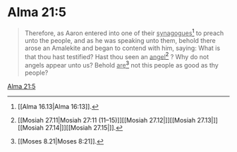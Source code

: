 # Alma 21:5

> Therefore, as Aaron entered into one of their <u>synagogues</u>[^a] to preach unto the people, and as he was speaking unto them, behold there arose an Amalekite and began to contend with him, saying: What is that thou hast testified? Hast thou seen an <u>angel</u>[^b] ? Why do not angels appear unto us? Behold <u>are</u>[^c] not this people as good as thy people?

[Alma 21:5](https://www.churchofjesuschrist.org/study/scriptures/bofm/alma/21?lang=eng&id=p5#p5)


[^a]: [[Alma 16.13|Alma 16:13]].  
[^b]: [[Mosiah 27.11|Mosiah 27:11 (11–15)]][[Mosiah 27.12|]][[Mosiah 27.13|]][[Mosiah 27.14|]][[Mosiah 27.15|]].  
[^c]: [[Moses 8.21|Moses 8:21]].  

